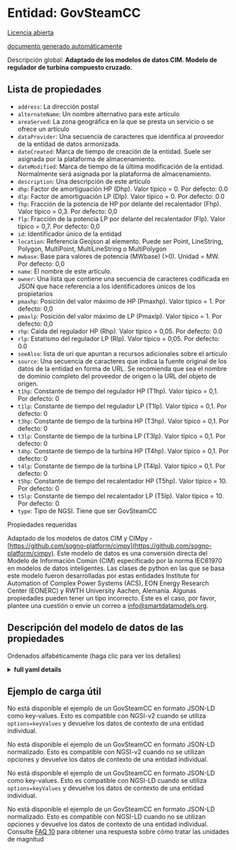 Entidad: GovSteamCC  
===================  
[Licencia abierta](https://github.com/smart-data-models//dataModel.EnergyCIM/blob/master/GovSteamCC/LICENSE.md)  
[documento generado automáticamente](https://docs.google.com/presentation/d/e/2PACX-1vTs-Ng5dIAwkg91oTTUdt8ua7woBXhPnwavZ0FxgR8BsAI_Ek3C5q97Nd94HS8KhP-r_quD4H0fgyt3/pub?start=false&loop=false&delayms=3000#slide=id.gb715ace035_0_60)  
Descripción global: **Adaptado de los modelos de datos CIM. Modelo de regulador de turbina compuesto cruzado.**  

## Lista de propiedades  

- `address`: La dirección postal  - `alternateName`: Un nombre alternativo para este artículo  - `areaServed`: La zona geográfica en la que se presta un servicio o se ofrece un artículo  - `dataProvider`: Una secuencia de caracteres que identifica al proveedor de la entidad de datos armonizada.  - `dateCreated`: Marca de tiempo de creación de la entidad. Suele ser asignada por la plataforma de almacenamiento.  - `dateModified`: Marca de tiempo de la última modificación de la entidad. Normalmente será asignada por la plataforma de almacenamiento.  - `description`: Una descripción de este artículo  - `dhp`: Factor de amortiguación HP (Dhp).  Valor típico = 0. Por defecto: 0.0  - `dlp`: Factor de amortiguación LP (Dlp).  Valor típico = 0. Por defecto: 0.0  - `fhp`: Fracción de la potencia de HP por delante del recalentador (Fhp).  Valor típico = 0,3. Por defecto: 0,0  - `flp`: Fracción de la potencia LP por delante del recalentador (Flp).  Valor típico = 0,7. Por defecto: 0,0  - `id`: Identificador único de la entidad  - `location`: Referencia Geojson al elemento. Puede ser Point, LineString, Polygon, MultiPoint, MultiLineString o MultiPolygon  - `mwbase`: Base para valores de potencia (MWbase) (>0).  Unidad = MW. Por defecto: 0,0  - `name`: El nombre de este artículo.  - `owner`: Una lista que contiene una secuencia de caracteres codificada en JSON que hace referencia a los identificadores únicos de los propietarios  - `pmaxhp`: Posición del valor máximo de HP (Pmaxhp).  Valor típico = 1. Por defecto: 0,0  - `pmaxlp`: Posición del valor máximo de LP (Pmaxlp).  Valor típico = 1. Por defecto: 0,0  - `rhp`: Caída del regulador HP (Rhp).  Valor típico = 0,05. Por defecto: 0.0  - `rlp`: Estatismo del regulador LP (Rlp).  Valor típico = 0,05. Por defecto: 0.0  - `seeAlso`: lista de uri que apuntan a recursos adicionales sobre el artículo  - `source`: Una secuencia de caracteres que indica la fuente original de los datos de la entidad en forma de URL. Se recomienda que sea el nombre de dominio completo del proveedor de origen o la URL del objeto de origen.  - `t1hp`: Constante de tiempo del regulador HP (T1hp).  Valor típico = 0,1. Por defecto: 0  - `t1lp`: Constante de tiempo del regulador LP (T1lp).  Valor típico = 0,1. Por defecto: 0  - `t3hp`: Constante de tiempo de la turbina HP (T3hp).  Valor típico = 0,1. Por defecto: 0  - `t3lp`: Constante de tiempo de la turbina LP (T3lp).  Valor típico = 0,1. Por defecto: 0  - `t4hp`: Constante de tiempo de la turbina HP (T4hp).  Valor típico = 0,1. Por defecto: 0  - `t4lp`: Constante de tiempo de la turbina LP (T4lp).  Valor típico = 0,1. Por defecto: 0  - `t5hp`: Constante de tiempo del recalentador HP (T5hp).  Valor típico = 10. Por defecto: 0  - `t5lp`: Constante de tiempo del recalentador LP (T5lp).  Valor típico = 10. Por defecto: 0  - `type`: Tipo de NGSI. Tiene que ser GovSteamCC    
Propiedades requeridas  
Adaptado de los modelos de datos CIM y CIMpy - [https://github.com/sogno-platform/cimpy](https://github.com/sogno-platform/cimpy). Este modelo de datos es una conversión directa del Modelo de Información Común (CIM) especificado por la norma IEC61970 en modelos de datos inteligentes. Las clases de python en las que se basa este modelo fueron desarrolladas por estas entidades Institute for Automation of Complex Power Systems (ACS), EON Energy Research Center (EONERC) y RWTH University Aachen, Alemania. Algunas propiedades pueden tener un tipo incorrecto. Este es el caso, por favor, plantee una cuestión o envíe un correo a info@smartdatamodels.org.  
## Descripción del modelo de datos de las propiedades  
Ordenados alfabéticamente (haga clic para ver los detalles)  
<details><summary><strong>full yaml details</strong></summary>    
```yaml  
GovSteamCC:    
  description: 'Adapted from CIM data models. Cross compound turbine governor model.'    
  properties:    
    address:    
      description: 'The mailing address'    
      properties:    
        addressCountry:    
          description: 'Property. The country. For example, Spain. Model:''https://schema.org/addressCountry'''    
          type: string    
        addressLocality:    
          description: 'Property. The locality in which the street address is, and which is in the region. Model:''https://schema.org/addressLocality'''    
          type: string    
        addressRegion:    
          description: 'Property. The region in which the locality is, and which is in the country. Model:''https://schema.org/addressRegion'''    
          type: string    
        postOfficeBoxNumber:    
          description: 'Property. The post office box number for PO box addresses. For example, 03578. Model:''https://schema.org/postOfficeBoxNumber'''    
          type: string    
        postalCode:    
          description: 'Property. The postal code. For example, 24004. Model:''https://schema.org/https://schema.org/postalCode'''    
          type: string    
        streetAddress:    
          description: 'Property. The street address. Model:''https://schema.org/streetAddress'''    
          type: string    
      type: Property    
      x-ngsi:    
        model: https://schema.org/address    
    alternateName:    
      description: 'An alternative name for this item'    
      type: Property    
    areaServed:    
      description: 'The geographic area where a service or offered item is provided'    
      type: Property    
      x-ngsi:    
        model: https://schema.org/Text    
    dataProvider:    
      description: 'A sequence of characters identifying the provider of the harmonised data entity.'    
      type: Property    
    dateCreated:    
      description: 'Entity creation timestamp. This will usually be allocated by the storage platform.'    
      format: date-time    
      type: Property    
    dateModified:    
      description: 'Timestamp of the last modification of the entity. This will usually be allocated by the storage platform.'    
      format: date-time    
      type: Property    
    description:    
      description: 'A description of this item'    
      type: Property    
    dhp:    
      description: 'HP damping factor (Dhp).  Typical Value = 0. Default: 0.0'    
      type: number    
      x-ngsi:    
        model: https://schema.org/Number    
    dlp:    
      description: 'LP damping factor (Dlp).  Typical Value = 0. Default: 0.0'    
      type: number    
      x-ngsi:    
        model: https://schema.org/Number    
    fhp:    
      description: 'Fraction of HP power ahead of reheater (Fhp).  Typical Value = 0.3. Default: 0.0'    
      type: number    
      x-ngsi:    
        model: https://schema.org/Number    
    flp:    
      description: 'Fraction of LP power ahead of reheater (Flp).  Typical Value = 0.7. Default: 0.0'    
      type: number    
      x-ngsi:    
        model: https://schema.org/Number    
    id:    
      anyOf: &govsteamcc_-_properties_-_owner_-_items_-_anyof    
        - description: 'Property. Identifier format of any NGSI entity'    
          maxLength: 256    
          minLength: 1    
          pattern: ^[\w\-\.\{\}\$\+\*\[\]`|~^@!,:\\]+$    
          type: string    
        - description: 'Property. Identifier format of any NGSI entity'    
          format: uri    
          type: string    
      description: 'Unique identifier of the entity'    
      type: Property    
    location:    
      description: 'Geojson reference to the item. It can be Point, LineString, Polygon, MultiPoint, MultiLineString or MultiPolygon'    
      oneOf:    
        - description: 'GeoProperty. Geojson reference to the item. Point'    
          properties:    
            bbox:    
              items:    
                type: number    
              minItems: 4    
              type: array    
            coordinates:    
              items:    
                type: number    
              minItems: 2    
              type: array    
            type:    
              enum:    
                - Point    
              type: string    
          required:    
            - type    
            - coordinates    
          title: 'GeoJSON Point'    
          type: object    
        - description: 'GeoProperty. Geojson reference to the item. LineString'    
          properties:    
            bbox:    
              items:    
                type: number    
              minItems: 4    
              type: array    
            coordinates:    
              items:    
                items:    
                  type: number    
                minItems: 2    
                type: array    
              minItems: 2    
              type: array    
            type:    
              enum:    
                - LineString    
              type: string    
          required:    
            - type    
            - coordinates    
          title: 'GeoJSON LineString'    
          type: object    
        - description: 'GeoProperty. Geojson reference to the item. Polygon'    
          properties:    
            bbox:    
              items:    
                type: number    
              minItems: 4    
              type: array    
            coordinates:    
              items:    
                items:    
                  items:    
                    type: number    
                  minItems: 2    
                  type: array    
                minItems: 4    
                type: array    
              type: array    
            type:    
              enum:    
                - Polygon    
              type: string    
          required:    
            - type    
            - coordinates    
          title: 'GeoJSON Polygon'    
          type: object    
        - description: 'GeoProperty. Geojson reference to the item. MultiPoint'    
          properties:    
            bbox:    
              items:    
                type: number    
              minItems: 4    
              type: array    
            coordinates:    
              items:    
                items:    
                  type: number    
                minItems: 2    
                type: array    
              type: array    
            type:    
              enum:    
                - MultiPoint    
              type: string    
          required:    
            - type    
            - coordinates    
          title: 'GeoJSON MultiPoint'    
          type: object    
        - description: 'GeoProperty. Geojson reference to the item. MultiLineString'    
          properties:    
            bbox:    
              items:    
                type: number    
              minItems: 4    
              type: array    
            coordinates:    
              items:    
                items:    
                  items:    
                    type: number    
                  minItems: 2    
                  type: array    
                minItems: 2    
                type: array    
              type: array    
            type:    
              enum:    
                - MultiLineString    
              type: string    
          required:    
            - type    
            - coordinates    
          title: 'GeoJSON MultiLineString'    
          type: object    
        - description: 'GeoProperty. Geojson reference to the item. MultiLineString'    
          properties:    
            bbox:    
              items:    
                type: number    
              minItems: 4    
              type: array    
            coordinates:    
              items:    
                items:    
                  items:    
                    items:    
                      type: number    
                    minItems: 2    
                    type: array    
                  minItems: 4    
                  type: array    
                type: array    
              type: array    
            type:    
              enum:    
                - MultiPolygon    
              type: string    
          required:    
            - type    
            - coordinates    
          title: 'GeoJSON MultiPolygon'    
          type: object    
      type: GeoProperty    
    mwbase:    
      description: 'Base for power values (MWbase) (>0).  Unit = MW. Default: 0.0'    
      type: number    
      x-ngsi:    
        model: https://schema.org/Number    
    name:    
      description: 'The name of this item.'    
      type: Property    
    owner:    
      description: 'A List containing a JSON encoded sequence of characters referencing the unique Ids of the owner(s)'    
      items:    
        anyOf: *govsteamcc_-_properties_-_owner_-_items_-_anyof    
        description: 'Property. Unique identifier of the entity'    
      type: Property    
    pmaxhp:    
      description: 'Maximum HP value position (Pmaxhp).  Typical Value = 1. Default: 0.0'    
      type: number    
      x-ngsi:    
        model: https://schema.org/Number    
    pmaxlp:    
      description: 'Maximum LP value position (Pmaxlp).  Typical Value = 1. Default: 0.0'    
      type: number    
      x-ngsi:    
        model: https://schema.org/Number    
    rhp:    
      description: 'HP governor droop (Rhp).  Typical Value = 0.05. Default: 0.0'    
      type: number    
      x-ngsi:    
        model: https://schema.org/Number    
    rlp:    
      description: 'LP governor droop (Rlp).  Typical Value = 0.05. Default: 0.0'    
      type: number    
      x-ngsi:    
        model: https://schema.org/Number    
    seeAlso:    
      description: 'list of uri pointing to additional resources about the item'    
      oneOf:    
        - items:    
            format: uri    
            type: string    
          minItems: 1    
          type: array    
        - format: uri    
          type: string    
      type: Property    
    source:    
      description: 'A sequence of characters giving the original source of the entity data as a URL. Recommended to be the fully qualified domain name of the source provider, or the URL to the source object.'    
      type: Property    
    t1hp:    
      description: 'HP governor time constant (T1hp).  Typical Value = 0.1. Default: 0'    
      type: number    
      x-ngsi:    
        model: https://schema.org/Number    
    t1lp:    
      description: 'LP governor time constant (T1lp).  Typical Value = 0.1. Default: 0'    
      type: number    
      x-ngsi:    
        model: https://schema.org/Number    
    t3hp:    
      description: 'HP turbine time constant (T3hp).  Typical Value = 0.1. Default: 0'    
      type: number    
      x-ngsi:    
        model: https://schema.org/Number    
    t3lp:    
      description: 'LP turbine time constant (T3lp).  Typical Value = 0.1. Default: 0'    
      type: number    
      x-ngsi:    
        model: https://schema.org/Number    
    t4hp:    
      description: 'HP turbine time constant (T4hp).  Typical Value = 0.1. Default: 0'    
      type: number    
      x-ngsi:    
        model: https://schema.org/Number    
    t4lp:    
      description: 'LP turbine time constant (T4lp).  Typical Value = 0.1. Default: 0'    
      type: number    
      x-ngsi:    
        model: https://schema.org/Number    
    t5hp:    
      description: 'HP reheater time constant (T5hp).  Typical Value = 10. Default: 0'    
      type: number    
      x-ngsi:    
        model: https://schema.org/Number    
    t5lp:    
      description: 'LP reheater time constant (T5lp).  Typical Value = 10. Default: 0'    
      type: number    
      x-ngsi:    
        model: https://schema.org/Number    
    type:    
      description: 'NGSI type. It has to be GovSteamCC'    
      enum:    
        - GovSteamCC    
      type: Property    
  required: []    
  type: object    
```  
</details>    
## Ejemplo de carga útil  
No está disponible el ejemplo de un GovSteamCC en formato JSON-LD como key-values. Esto es compatible con NGSI-v2 cuando se utiliza `options=keyValues` y devuelve los datos de contexto de una entidad individual.  
No está disponible el ejemplo de un GovSteamCC en formato JSON-LD normalizado. Esto es compatible con NGSI-v2 cuando no se utilizan opciones y devuelve los datos de contexto de una entidad individual.  
No está disponible el ejemplo de un GovSteamCC en formato JSON-LD como key-values. Esto es compatible con NGSI-LD cuando se utiliza `options=keyValues` y devuelve los datos de contexto de una entidad individual.  
No está disponible el ejemplo de un GovSteamCC en formato JSON-LD normalizado. Esto es compatible con NGSI-LD cuando no se utilizan opciones y devuelve los datos de contexto de una entidad individual.  
Consulte [FAQ 10](https://smartdatamodels.org/index.php/faqs/) para obtener una respuesta sobre cómo tratar las unidades de magnitud